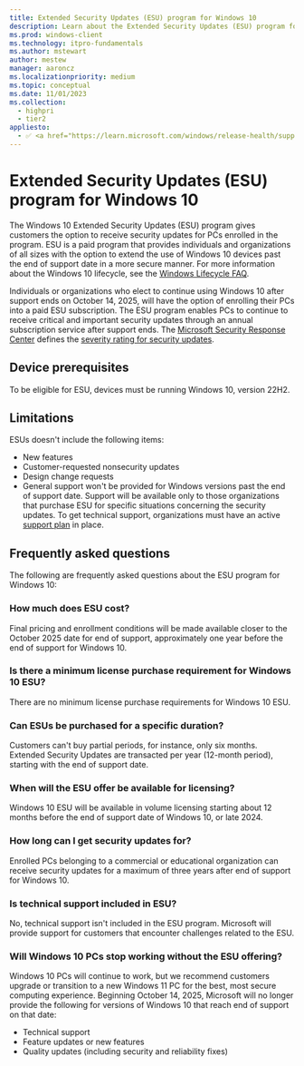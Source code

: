 ```yaml
---
title: Extended Security Updates (ESU) program for Windows 10 
description: Learn about the Extended Security Updates (ESU) program for Windows 10. The ESU program gives customers the option to receive security updates for Windows 10.
ms.prod: windows-client
ms.technology: itpro-fundamentals
ms.author: mstewart
author: mestew
manager: aaroncz
ms.localizationpriority: medium
ms.topic: conceptual
ms.date: 11/01/2023
ms.collection:
  - highpri
  - tier2
appliesto:
  - ✅ <a href="https://learn.microsoft.com/windows/release-health/supported-versions-windows-client" target="_blank">Windows 10</a>
---
```


# Extended Security Updates (ESU) program for Windows 10

<!-- 8280171-->
The Windows 10 Extended Security Updates (ESU) program gives customers the option to receive security updates for PCs enrolled in the program. ESU is a paid program that provides individuals and organizations of all sizes with the option to extend the use of Windows 10 devices past the end of support date in a more secure manner. For more information about the Windows 10 lifecycle, see the [Windows Lifecycle FAQ](/lifecycle/faq/windows).

Individuals or organizations who elect to continue using Windows 10 after support ends on October 14, 2025, will have the option of enrolling their PCs into a paid ESU subscription. The ESU program enables PCs to continue to receive critical and important security updates through an annual subscription service after support ends. The [Microsoft Security Response Center](https://msrc.microsoft.com/) defines the [severity rating for security updates](https://www.microsoft.com/msrc/security-update-severity-rating-system).


## Device prerequisites

To be eligible for ESU, devices must be running Windows 10, version 22H2.

## Limitations

ESUs doesn't include the following items:

- New features
- Customer-requested nonsecurity updates
- Design change requests
- General support won't be provided for Windows versions past the end of support date. Support will be available only to those organizations that purchase ESU for specific situations concerning the security updates. To get technical support, organizations must have an active [support plan](https://www.microsoft.com/enterprise/services/unified-support-solutions) in place.

## Frequently asked questions

The following are frequently asked questions about the ESU program for Windows 10: 

### How much does ESU cost?

Final pricing and enrollment conditions will be made available closer to the October 2025 date for end of support, approximately one year before the end of support for Windows 10.

### Is there a minimum license purchase requirement for Windows 10 ESU?

There are no minimum license purchase requirements for Windows 10 ESU.

### Can ESUs be purchased for a specific duration?

Customers can't buy partial periods, for instance, only six months. Extended Security Updates are transacted per year (12-month period), starting with the end of support date.

### When will the ESU offer be available for licensing?

Windows 10 ESU will be available in volume licensing starting about 12 months before the end of support date of Windows 10, or late 2024.

### How long can I get security updates for?

Enrolled PCs belonging to a commercial or educational organization can receive security updates for a maximum of three years after end of support for Windows 10.

### Is technical support included in ESU?

No, technical support isn't included in the ESU program. Microsoft will provide support for customers that encounter challenges related to the ESU. 

### Will Windows 10 PCs stop working without the ESU offering?

Windows 10 PCs will continue to work, but we recommend customers upgrade or transition to a new Windows 11 PC for the best, most secure computing experience. Beginning October 14, 2025, Microsoft will no longer provide the following for versions of Windows 10 that reach end of support on that date:

- Technical support
- Feature updates or new features
- Quality updates (including security and reliability fixes)
